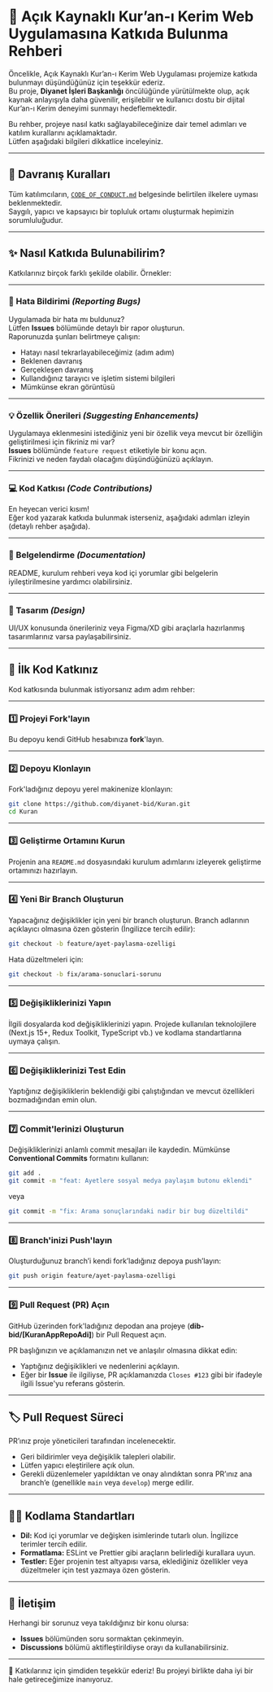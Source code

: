 # 🙌 Açık Kaynaklı Kur’an-ı Kerim Web Uygulamasına Katkıda Bulunma Rehberi

Öncelikle, Açık Kaynaklı Kur’an-ı Kerim Web Uygulaması projemize katkıda bulunmayı düşündüğünüz için teşekkür ederiz.  
Bu proje, **Diyanet İşleri Başkanlığı** öncülüğünde yürütülmekte olup, açık kaynak anlayışıyla daha güvenilir, erişilebilir ve kullanıcı dostu bir dijital Kur’an-ı Kerim deneyimi sunmayı hedeflemektedir.

Bu rehber, projeye nasıl katkı sağlayabileceğinize dair temel adımları ve katılım kurallarını açıklamaktadır.  
Lütfen aşağıdaki bilgileri dikkatlice inceleyiniz.

---

## 📜 Davranış Kuralları

Tüm katılımcıların, [`CODE_OF_CONDUCT.md`](./CODE_OF_CONDUCT.md) belgesinde belirtilen ilkelere uyması beklenmektedir.  
Saygılı, yapıcı ve kapsayıcı bir topluluk ortamı oluşturmak hepimizin sorumluluğudur.

---

## ✨ Nasıl Katkıda Bulunabilirim?

Katkılarınız birçok farklı şekilde olabilir. Örnekler:

---

### 🐞 Hata Bildirimi _(Reporting Bugs)_

Uygulamada bir hata mı buldunuz?  
Lütfen **Issues** bölümünde detaylı bir rapor oluşturun.  
Raporunuzda şunları belirtmeye çalışın:

- Hatayı nasıl tekrarlayabileceğimiz (adım adım)
- Beklenen davranış
- Gerçekleşen davranış
- Kullandığınız tarayıcı ve işletim sistemi bilgileri
- Mümkünse ekran görüntüsü

---

### 💡 Özellik Önerileri _(Suggesting Enhancements)_

Uygulamaya eklenmesini istediğiniz yeni bir özellik veya mevcut bir özelliğin geliştirilmesi için fikriniz mi var?  
**Issues** bölümünde `feature request` etiketiyle bir konu açın.  
Fikrinizi ve neden faydalı olacağını düşündüğünüzü açıklayın.

---

### 💻 Kod Katkısı _(Code Contributions)_

En heyecan verici kısım!  
Eğer kod yazarak katkıda bulunmak isterseniz, aşağıdaki adımları izleyin (detaylı rehber aşağıda).

---

### 📝 Belgelendirme _(Documentation)_

README, kurulum rehberi veya kod içi yorumlar gibi belgelerin iyileştirilmesine yardımcı olabilirsiniz.

---

### 🎨 Tasarım _(Design)_

UI/UX konusunda önerileriniz veya Figma/XD gibi araçlarla hazırlanmış tasarımlarınız varsa paylaşabilirsiniz.

---

## 🧭 İlk Kod Katkınız

Kod katkısında bulunmak istiyorsanız adım adım rehber:

---

### 1️⃣ Projeyi Fork'layın

Bu depoyu kendi GitHub hesabınıza **fork**'layın.

---

### 2️⃣ Depoyu Klonlayın

Fork'ladığınız depoyu yerel makinenize klonlayın:

```bash
git clone https://github.com/diyanet-bid/Kuran.git
cd Kuran
````

---

### 3️⃣ Geliştirme Ortamını Kurun

Projenin ana `README.md` dosyasındaki kurulum adımlarını izleyerek geliştirme ortamınızı hazırlayın.

---

### 4️⃣ Yeni Bir Branch Oluşturun

Yapacağınız değişiklikler için yeni bir branch oluşturun.
Branch adlarının açıklayıcı olmasına özen gösterin (İngilizce tercih edilir):

```bash
git checkout -b feature/ayet-paylasma-ozelligi
```

Hata düzeltmeleri için:

```bash
git checkout -b fix/arama-sonuclari-sorunu
```

---

### 5️⃣ Değişikliklerinizi Yapın

İlgili dosyalarda kod değişikliklerinizi yapın.
Projede kullanılan teknolojilere (Next.js 15+, Redux Toolkit, TypeScript vb.) ve kodlama standartlarına uymaya çalışın.

---

### 6️⃣ Değişikliklerinizi Test Edin

Yaptığınız değişikliklerin beklendiği gibi çalıştığından ve mevcut özellikleri bozmadığından emin olun.

---

### 7️⃣ Commit'lerinizi Oluşturun

Değişikliklerinizi anlamlı commit mesajları ile kaydedin.
Mümkünse **Conventional Commits** formatını kullanın:

```bash
git add .
git commit -m "feat: Ayetlere sosyal medya paylaşım butonu eklendi"
```

veya

```bash
git commit -m "fix: Arama sonuçlarındaki nadir bir bug düzeltildi"
```

---

### 8️⃣ Branch'inizi Push'layın

Oluşturduğunuz branch’i kendi fork’ladığınız depoya push’layın:

```bash
git push origin feature/ayet-paylasma-ozelligi
```

---

### 9️⃣ Pull Request (PR) Açın

GitHub üzerinden fork'ladığınız depodan ana projeye (**dib-bid/\[KuranAppRepoAdi]**) bir Pull Request açın.

PR başlığınızın ve açıklamanızın net ve anlaşılır olmasına dikkat edin:

* Yaptığınız değişiklikleri ve nedenlerini açıklayın.
* Eğer bir **Issue** ile ilgiliyse, PR açıklamanızda `Closes #123` gibi bir ifadeyle ilgili Issue'yu referans gösterin.

---

## 🏷️ Pull Request Süreci

PR’ınız proje yöneticileri tarafından incelenecektir.

* Geri bildirimler veya değişiklik talepleri olabilir.
* Lütfen yapıcı eleştirilere açık olun.
* Gerekli düzenlemeler yapıldıktan ve onay alındıktan sonra PR’ınız ana branch’e (genellikle `main` veya `develop`) merge edilir.

---

## 🧑‍💻 Kodlama Standartları

* **Dil:** Kod içi yorumlar ve değişken isimlerinde tutarlı olun. İngilizce terimler tercih edilir.
* **Formatlama:** ESLint ve Prettier gibi araçların belirlediği kurallara uyun.
* **Testler:** Eğer projenin test altyapısı varsa, eklediğiniz özellikler veya düzeltmeler için test yazmaya özen gösterin.

---

## 📨 İletişim

Herhangi bir sorunuz veya takıldığınız bir konu olursa:

* **Issues** bölümünden soru sormaktan çekinmeyin.
* **Discussions** bölümü aktifleştirildiyse orayı da kullanabilirsiniz.

---

🙏 Katkılarınız için şimdiden teşekkür ederiz!
Bu projeyi birlikte daha iyi bir hale getireceğimize inanıyoruz.
